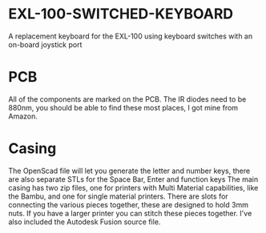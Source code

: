 # EXL-100-SWITCHED-KEYBOARD
A replacement keyboard for the EXL-100 using keyboard switches with an on-board joystick port

# PCB
All of the components are marked on the PCB. The IR diodes need to be 880nm, you should be able to find these most places, I got mine from Amazon.

# Casing
The OpenScad file will let you generate the letter and number keys, there are also separate STLs for the Space Bar, Enter and function keys
The main casing has two zip files, one for printers with Multi Material capabilities, like the Bambu, and one for single material printers.
There are slots for connecting the various pieces together, these are designed to hold 3mm nuts. If you have a larger printer you can stitch these pieces together.
I've also included the Autodesk Fusion source file.
